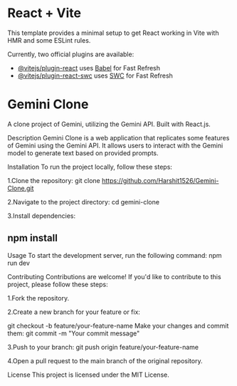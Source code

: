 # React + Vite

This template provides a minimal setup to get React working in Vite with HMR and some ESLint rules.

Currently, two official plugins are available:

- [@vitejs/plugin-react](https://github.com/vitejs/vite-plugin-react/blob/main/packages/plugin-react/README.md) uses [Babel](https://babeljs.io/) for Fast Refresh
- [@vitejs/plugin-react-swc](https://github.com/vitejs/vite-plugin-react-swc) uses [SWC](https://swc.rs/) for Fast Refresh


# Gemini Clone

A clone project of Gemini, utilizing the Gemini API. Built with React.js.

Description
Gemini Clone is a web application that replicates some features of Gemini using the Gemini API. It allows users to interact with the Gemini model to generate text based on provided prompts.

Installation
To run the project locally, follow these steps:

1.Clone the repository:
git clone https://github.com/Harshit1526/Gemini-Clone.git

2.Navigate to the project directory:
cd gemini-clone

3.Install dependencies:
## npm install

Usage
To start the development server, run the following command:
npm run dev


Contributing
Contributions are welcome! If you'd like to contribute to this project, please follow these steps:

1.Fork the repository.

2.Create a new branch for your feature or fix:

git checkout -b feature/your-feature-name
Make your changes and commit them:
git commit -m "Your commit message"

3.Push to your branch:
git push origin feature/your-feature-name

4.Open a pull request to the main branch of the original repository.

License
This project is licensed under the MIT License.

